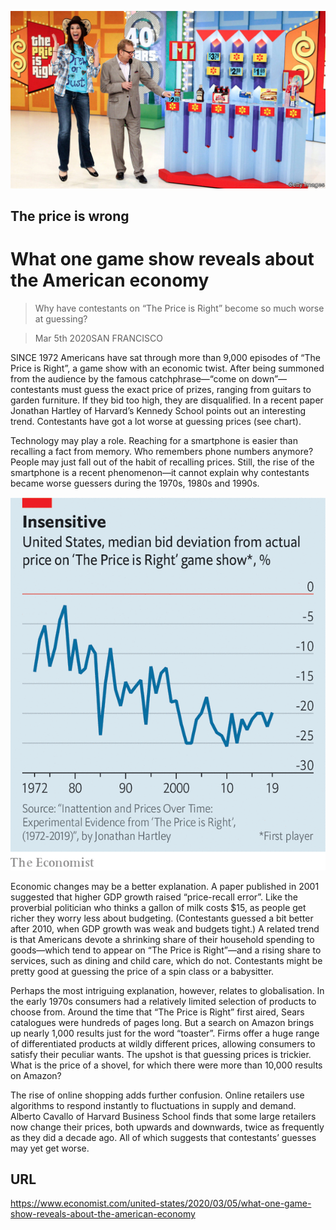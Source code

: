 ![](./images/20200307_USP504.jpg)

## The price is wrong

# What one game show reveals about the American economy

> Why have contestants on “The Price is Right” become so much worse at guessing?

> Mar 5th 2020SAN FRANCISCO

SINCE 1972 Americans have sat through more than 9,000 episodes of “The Price is Right”, a game show with an economic twist. After being summoned from the audience by the famous catchphrase—“come on down”—contestants must guess the exact price of prizes, ranging from guitars to garden furniture. If they bid too high, they are disqualified. In a recent paper Jonathan Hartley of Harvard’s Kennedy School points out an interesting trend. Contestants have got a lot worse at guessing prices (see chart).

Technology may play a role. Reaching for a smartphone is easier than recalling a fact from memory. Who remembers phone numbers anymore? People may just fall out of the habit of recalling prices. Still, the rise of the smartphone is a recent phenomenon—it cannot explain why contestants became worse guessers during the 1970s, 1980s and 1990s.



![](./images/20200307_USC410.png)

Economic changes may be a better explanation. A paper published in 2001 suggested that higher GDP growth raised “price-recall error”. Like the proverbial politician who thinks a gallon of milk costs $15, as people get richer they worry less about budgeting. (Contestants guessed a bit better after 2010, when GDP growth was weak and budgets tight.) A related trend is that Americans devote a shrinking share of their household spending to goods—which tend to appear on “The Price is Right”—and a rising share to services, such as dining and child care, which do not. Contestants might be pretty good at guessing the price of a spin class or a babysitter.

Perhaps the most intriguing explanation, however, relates to globalisation. In the early 1970s consumers had a relatively limited selection of products to choose from. Around the time that “The Price is Right” first aired, Sears catalogues were hundreds of pages long. But a search on Amazon brings up nearly 1,000 results just for the word “toaster”. Firms offer a huge range of differentiated products at wildly different prices, allowing consumers to satisfy their peculiar wants. The upshot is that guessing prices is trickier. What is the price of a shovel, for which there were more than 10,000 results on Amazon?

The rise of online shopping adds further confusion. Online retailers use algorithms to respond instantly to fluctuations in supply and demand. Alberto Cavallo of Harvard Business School finds that some large retailers now change their prices, both upwards and downwards, twice as frequently as they did a decade ago. All of which suggests that contestants’ guesses may yet get worse.

## URL

https://www.economist.com/united-states/2020/03/05/what-one-game-show-reveals-about-the-american-economy
